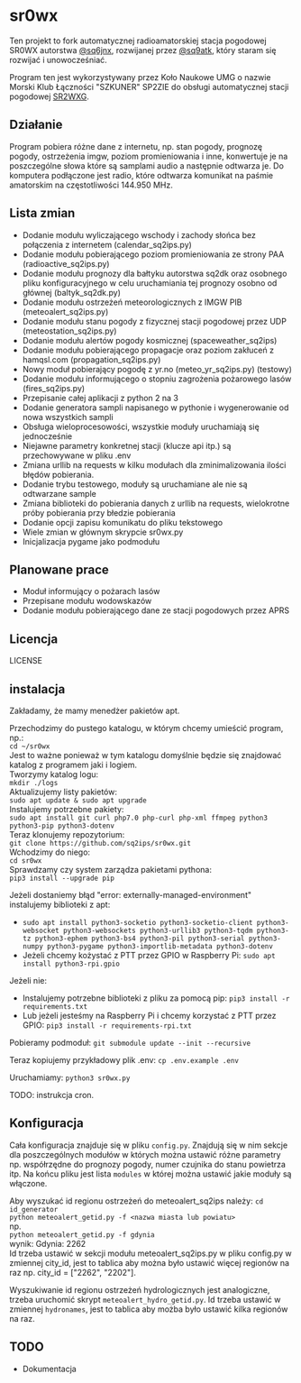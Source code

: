 # sr0wx
Ten projekt to fork automatycznej radioamatorskiej stacja pogodowej SR0WX autorstwa [@sq6jnx](https://github.com/sq6jnx/sr0wx.py), rozwijanej przez [@sq9atk](https://github.com/sq9atk/sr0wx), który staram się rozwijać i unowocześniać.

Program ten jest wykorzystywany przez Koło Naukowe UMG o nazwie Morski Klub Łączności "SZKUNER" SP2ZIE do obsługi automatycznej stacji pogodowej [SR2WXG](https://www.sp2zie.pl/index.php/stacja-systemu-sr0wx).

## Działanie
Program pobiera różne dane z internetu, np. stan pogody, prognozę pogody, ostrzeżenia imgw, poziom promieniowania i inne, konwertuje je na poszczególne słowa które są samplami audio a następnie odtwarza je. Do komputera podłączone jest radio, które odtwarza komunikat na paśmie amatorskim na częstotliwości 144.950 MHz.

## Lista zmian
- Dodanie modułu wyliczającego wschody i zachody słońca bez połączenia z internetem (calendar_sq2ips.py)
- Dodanie modułu pobierającego poziom promieniowania ze strony PAA (radioactive_sq2ips.py)
- Dodanie modułu prognozy dla bałtyku autorstwa sq2dk oraz osobnego pliku konfiguracyjnego w celu uruchamiania tej prognozy osobno od głównej (baltyk_sq2dk.py)
- Dodanie modułu ostrzeżeń meteorologicznych z IMGW PIB (meteoalert_sq2ips.py)
- Dodanie modułu stanu pogody z fizycznej stacji pogodowej przez UDP (meteostation_sq2ips.py)
- Dodanie modułu alertów pogody kosmicznej (spaceweather_sq2ips)
- Dodanie modułu pobierającego propagacje oraz poziom zakłuceń z hamqsl.com (propagation_sq2ips.py)
- Nowy moduł pobierający pogodę z yr.no (meteo_yr_sq2ips.py) (testowy)
- Dodanie modułu informującego o stopniu zagrożenia pożarowego lasów (fires_sq2ips.py)
- Przepisanie całej aplikacji z python 2 na 3
- Dodanie generatora sampli napisanego w pythonie i wygenerowanie od nowa wszystkich sampli
- Obsługa wieloprocesowości, wszystkie moduły uruchamiają się jednocześnie
- Niejawne parametry konkretnej stacji (klucze api itp.) są przechowywane w pliku .env
- Zmiana urllib na requests w kilku modułach dla zminimalizowania ilości błędów pobierania.
- Dodanie trybu testowego, moduły są uruchamiane ale nie są odtwarzane sample
- Zmiana biblioteki do pobierania danych z urllib na requests, wielokrotne próby pobierania przy błedzie pobierania
- Dodanie opcji zapisu komunikatu do pliku tekstowego
- Wiele zmian w głównym skrypcie sr0wx.py
- Inicjalizacja pygame jako podmodułu

## Planowane prace
- Moduł informujący o pożarach lasów
- Przepisane modułu wodowskazów
- Dodanie modułu pobierającego dane ze stacji pogodowych przez APRS

## Licencja
LICENSE

## instalacja
Zakładamy, że mamy menedżer pakietów apt.

Przechodzimy do pustego katalogu, w którym chcemy umieścić program, np.:\
`cd ~/sr0wx`\
Jest to ważne ponieważ w tym katalogu domyślnie będzie się znajdować katalog z programem jaki i logiem.\
Tworzymy katalog logu:\
`mkdir ./logs`\
Aktualizujemy listy pakietów:\
`sudo apt update & sudo apt upgrade`\
Instalujemy potrzebne pakiety:\
`sudo apt install git curl php7.0 php-curl php-xml ffmpeg python3 python3-pip python3-dotenv`\
Teraz klonujemy repozytorium:\
`git clone https://github.com/sq2ips/sr0wx.git`\
Wchodzimy do niego:\
`cd sr0wx`\
Sprawdzamy czy system zarządza pakietami pythona:\
`pip3 install --upgrade pip`

Jeżeli dostaniemy błąd "error: externally-managed-environment" instalujemy biblioteki z apt:
- `sudo apt install python3-socketio python3-socketio-client python3-websocket python3-websockets python3-urllib3 python3-tqdm python3-tz python3-ephem python3-bs4 python3-pil python3-serial python3-numpy python3-pygame python3-importlib-metadata python3-dotenv`
- Jeżeli chcemy kożystać z PTT przez GPIO w Raspberry Pi: `sudo apt install python3-rpi.gpio`

Jeżeli nie:
- Instalujemy potrzebne biblioteki z pliku za pomocą pip: `pip3 install -r requirements.txt`
- Lub jeżeli jesteśmy na Raspberry Pi i chcemy korzystać z PTT przez GPIO: `pip3 install -r requirements-rpi.txt`

Pobieramy podmoduł: `git submodule update --init --recursive`

Teraz kopiujemy przykładowy plik .env:
`cp .env.example .env`

Uruchamiamy:
`python3 sr0wx.py`

TODO: instrukcja cron.
## Konfiguracja

Cała konfiguracja znajduje się w pliku `config.py`.
Znajdują się w nim sekcje dla poszczególnych modułów w których można ustawić różne parametry np. współrzędne do prognozy pogody, numer czujnika do stanu powietrza itp.
Na końcu pliku jest lista `modules` w której można ustawić jakie moduły są włączone.

Aby wyszukać id regionu ostrzeżeń do meteoalert_sq2ips należy:
`cd id_generator`\
`python meteoalert_getid.py -f <nazwa miasta lub powiatu>`\
np.\
`python meteoalert_getid.py -f gdynia`\
wynik:
Gdynia: 2262\
Id trzeba ustawić w sekcji modułu meteoalert_sq2ips.py w pliku config.py w zmiennej city_id, jest to tablica aby można było ustawić więcej regionów na raz np. city_id = \["2262", "2202"].

Wyszukiwanie id regionu ostrzeżeń hydrologicznych jest analogiczne, trzeba uruchomić skrypt `meteoalert_hydro_getid.py`. Id trzeba ustawić w zmiennej `hydronames`, jest to tablica aby możba było ustawić kilka regionów na raz.

## TODO
- Dokumentacja
